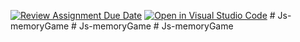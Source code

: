 [![Review Assignment Due Date](https://classroom.github.com/assets/deadline-readme-button-24ddc0f5d75046c5622901739e7c5dd533143b0c8e959d652212380cedb1ea36.svg)](https://classroom.github.com/a/r7dxWe6w)
[![Open in Visual Studio Code](https://classroom.github.com/assets/open-in-vscode-718a45dd9cf7e7f842a935f5ebbe5719a5e09af4491e668f4dbf3b35d5cca122.svg)](https://classroom.github.com/online_ide?assignment_repo_id=11225842&assignment_repo_type=AssignmentRepo)
#   J s - m e m o r y G a m e  
 #   J s - m e m o r y G a m e  
 #   J s - m e m o r y G a m e  
 